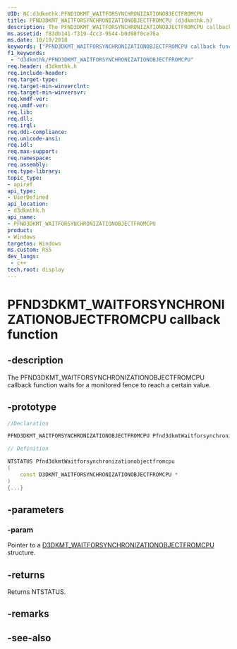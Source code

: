 ```yaml
---
UID: NC:d3dkmthk.PFND3DKMT_WAITFORSYNCHRONIZATIONOBJECTFROMCPU
title: PFND3DKMT_WAITFORSYNCHRONIZATIONOBJECTFROMCPU (d3dkmthk.h)
description: The PFND3DKMT_WAITFORSYNCHRONIZATIONOBJECTFROMCPU callback function waits for a monitored fence to reach a certain value.
ms.assetid: f83db141-f319-4cc3-9544-b0d98f0ce76a
ms.date: 10/19/2018
keywords: ["PFND3DKMT_WAITFORSYNCHRONIZATIONOBJECTFROMCPU callback function"]
f1_keywords:
 - "d3dkmthk/PFND3DKMT_WAITFORSYNCHRONIZATIONOBJECTFROMCPU"
req.header: d3dkmthk.h
req.include-header:
req.target-type:
req.target-min-winverclnt:
req.target-min-winversvr:
req.kmdf-ver:
req.umdf-ver:
req.lib:
req.dll:
req.irql: 
req.ddi-compliance:
req.unicode-ansi:
req.idl:
req.max-support:
req.namespace:
req.assembly:
req.type-library: 
topic_type: 
- apiref
api_type: 
- UserDefined
api_location: 
- d3dkmthk.h
api_name: 
- PFND3DKMT_WAITFORSYNCHRONIZATIONOBJECTFROMCPU
product:
- Windows
targetos: Windows
ms.custom: RS5
dev_langs:
 - c++
tech.root: display
---
```


# PFND3DKMT_WAITFORSYNCHRONIZATIONOBJECTFROMCPU callback function

## -description

The PFND3DKMT_WAITFORSYNCHRONIZATIONOBJECTFROMCPU callback function waits for a monitored fence to reach a certain value. 

## -prototype

```cpp
//Declaration

PFND3DKMT_WAITFORSYNCHRONIZATIONOBJECTFROMCPU Pfnd3dkmtWaitforsynchronizationobjectfromcpu; 

// Definition

NTSTATUS Pfnd3dkmtWaitforsynchronizationobjectfromcpu 
(
	const D3DKMT_WAITFORSYNCHRONIZATIONOBJECTFROMCPU *
)
{...}

```

## -parameters

### -param  

Pointer to a [D3DKMT_WAITFORSYNCHRONIZATIONOBJECTFROMCPU](ns-d3dkmthk-_d3dkmt_waitforsynchronizationobjectfromcpu.md) structure.

## -returns

Returns NTSTATUS.


## -remarks




## -see-also
